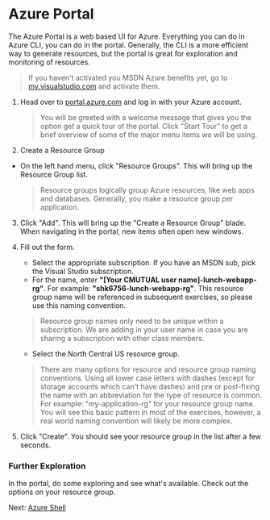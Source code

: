 # Azure Portal

The Azure Portal is a web based UI for Azure. Everything you can do in Azure CLI, you can do in the portal. Generally, the CLI is a more efficient way to generate resources, but the portal is great for exploration and monitoring of resources.

> If you haven't activated you MSDN Azure benefits yet, go to [my.visualstudio.com](my.visualstudio.com) and activate them.

1. Head over to [portal.azure.com](portal.azure.com) and log in with your Azure account.

    > You will be greeted with a welcome message that gives you the option get a quick tour of the portal. Click "Start Tour" to get a brief overview of some of the major menu items we will be using.

2. Create a Resource Group
* On the left hand menu, click "Resource Groups". This will bring up the Resource Group list.

    > Resource groups logically group Azure resources, like web apps and databases. Generally, you make a resource group per application.

3. Click "Add". This will bring up the "Create a Resource Group" blade. When navigating in the portal, new items often open new windows.

4. Fill out the form.
    * Select the appropriate subscription. If you have an MSDN sub, pick the Visual Studio subscription. 
    * For the name, enter **"[Your CMUTUAL user name]-lunch-webapp-rg"**. For example: **"shk6756-lunch-webapp-rg"**. This resource group name will be referenced in subsequent exercises, so please use this naming convention.
    > Resource group names only need to be unique within a subscription. We are adding in your user name in case you are sharing a subscription with other class members.
    * Select the North Central US resource group.

    > There are many options for resource and resource group naming conventions. Using all lower case letters with dashes (except for storage accounts which can't have dashes) and pre or post-fixing the name with an abbreviation for the type of resource is common.  For example: "my-application-rg" for your resource group name. You will see this basic pattern in most of the exercises, however, a real world naming convention will likely be more complex.

5. Click "Create". You should see your resource group in the list after a few seconds.

### Further Exploration
In the portal, do some exploring and see what's available. Check out the options on your resource group.

Next: [Azure Shell](02-azure-shell.md)

